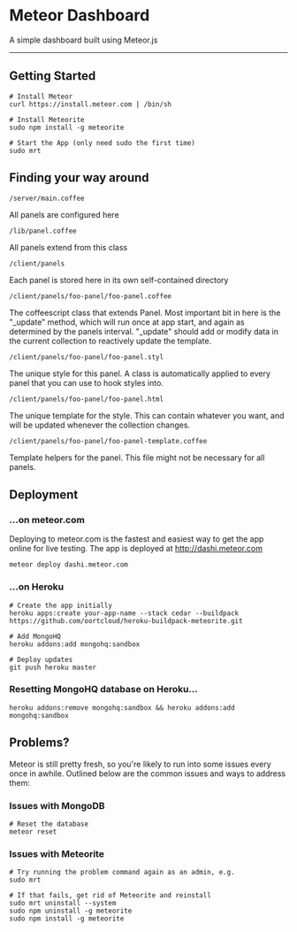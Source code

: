 # Meteor Dashboard

A simple dashboard built using Meteor.js

----

## Getting Started


```
# Install Meteor
curl https://install.meteor.com | /bin/sh

# Install Meteorite
sudo npm install -g meteorite

# Start the App (only need sudo the first time)
sudo mrt
```

## Finding your way around

```
/server/main.coffee
```
All panels are configured here

```
/lib/panel.coffee
```
All panels extend from this class

```
/client/panels
```
Each panel is stored here in its own self-contained directory

```
/client/panels/foo-panel/foo-panel.coffee
```
The coffeescript class that extends Panel. Most important bit in here is the "_update" method, which will run once at app start, and again as determined by the panels interval. "_update" should add or modify data in the current collection to reactively update the template.

```
/client/panels/foo-panel/foo-panel.styl
```
The unique style for this panel. A class is automatically applied to every panel that you can use to hook styles into.

```
/client/panels/foo-panel/foo-panel.html
```
The unique template for the style. This can contain whatever you want, and will be updated whenever the collection changes.

```
/client/panels/foo-panel/foo-panel-template.coffee
```
Template helpers for the panel. This file might not be necessary for all panels.

## Deployment

### …on meteor.com
Deploying to meteor.com is the fastest and easiest way to get the app online for live testing. The app is deployed at http://dashi.meteor.com

`meteor deploy dashi.meteor.com	`

### …on Heroku

```
# Create the app initially
heroku apps:create your-app-name --stack cedar --buildpack https://github.com/oortcloud/heroku-buildpack-meteorite.git

# Add MongoHQ
heroku addons:add mongohq:sandbox

# Deploy updates
git push heroku master
```
### Resetting MongoHQ database on Heroku…

```
heroku addons:remove mongohq:sandbox && heroku addons:add mongohq:sandbox
```

## Problems?

Meteor is still pretty fresh, so you're likely to run into some issues every once in awhile. Outlined below are the common issues and ways to address them:

### Issues with MongoDB

```
# Reset the database
meteor reset
```

### Issues with Meteorite

```
# Try running the problem command again as an admin, e.g.
sudo mrt

# If that fails, get rid of Meteorite and reinstall
sudo mrt uninstall --system
sudo npm uninstall -g meteorite
sudo npm install -g meteorite
```